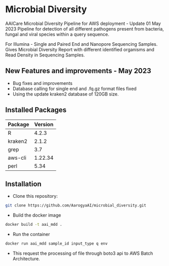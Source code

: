 # Microbial Diversity
AAICare Microbial Diversity Pipeline for AWS deployment - Update 01 May 2023
Pipeline for detection of all different pathogens present from bacteria, fungal and viral species within a query sequence.

For Illumina - Single and Paired End and Nanopore Sequencing Samples.
Gives Microbial Diversity Report with different identified organisms and Read Density in Sequencing Samples.


## New Features and improvements - May 2023

 - Bug fixes and improvements
 - Database calling for single end and .fq.gz format files fixed
 - Using the update kraken2 database of 120GB size.

## Installed Packages

| Package   | Version      |
|-----------|--------------|
| R   | 4.2.3 |
| kraken2  | 2.1.2 |
| grep  | 3.7 |
| aws-cli  | 1.22.34   |
| perl | 5.34  |

## Installation

 - Clone this repository:

```sh
git clone https://github.com/AarogyaAI/microbial_diversity.git
```
 - Build the docker image
 
```sh
docker build -t aai_mdd .
```

 - Run the container 
 
```sh
docker run aai_mdd sample_id input_type q env
```

- This request the processing of file through boto3 api to AWS Batch Architecture.